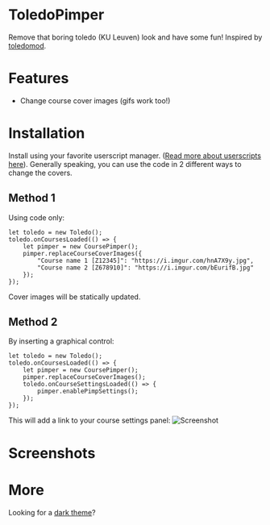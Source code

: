# ToledoPimper
Remove that boring toledo (KU Leuven) look and have some fun! Inspired by [toledomod](https://github.com/Sigurd3K/ToledoMod).

# Features
- Change course cover images (gifs work too!)

# Installation
Install using your favorite userscript manager. ([Read more about userscripts here](https://greasyfork.org/en)). 
Generally speaking, you can use the code in 2 different ways to change the covers.
## Method 1
Using code only:
```
let toledo = new Toledo();
toledo.onCoursesLoaded(() => {
    let pimper = new CoursePimper();
    pimper.replaceCourseCoverImages({
        "Course name 1 [Z12345]": "https://i.imgur.com/hnA7X9y.jpg",
        "Course name 2 [Z678910]": "https://i.imgur.com/bEurifB.jpg"
    });
}); 
```
Cover images will be statically updated.
## Method 2
By inserting a graphical control:
```
let toledo = new Toledo();
toledo.onCoursesLoaded(() => {
    let pimper = new CoursePimper();
    pimper.replaceCourseCoverImages();
    toledo.onCourseSettingsLoaded(() => {
        pimper.enablePimpSettings();
    });
});
```
This will add a link to your course settings panel:
![Screenshot](https://i.imgur.com/F9kqC9e.png)

# Screenshots


# More
Looking for a [dark theme](https://userstyles.org/styles/148080/toledo-dark-theme)?